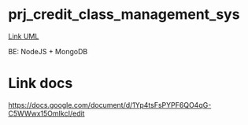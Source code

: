 # prj_credit_class_management_sys
[Link UML]([URL](https://app.diagrams.net/#G1EWAlIeX2MmxAxENU3o-vMIFRdn2MOG0U#%7B%22pageId%22%3A%22gv5vA5d2aHFLA912INUz%22%7D))

BE: NodeJS + MongoDB

# Link docs
https://docs.google.com/document/d/1Yp4tsFsPYPF6QO4qG-C5WWwx15OmIkcI/edit
